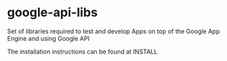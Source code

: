 google-api-libs
===============

Set of libraries required to test and develop Apps on top of the Google App Engine and using Google API

The installation instructions can be found at INSTALL
